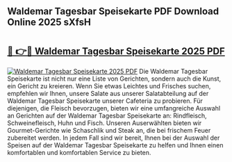 ## Waldemar Tagesbar Speisekarte PDF Download Online 2025 sXfsH

# <h2><a href="http://gcdtc0.nevu.top/?p=Waldemar+Tagesbar+Speisekarte">🔗 👉🔴 Waldemar Tagesbar Speisekarte 2025 PDF</a></h2>

[![Waldemar Tagesbar Speisekarte 2025 PDF](https://i.imgur.com/dBaPXMq.png)](http://gcdtc0.nevu.top/?p=Waldemar+Tagesbar+Speisekarte)
Die Waldemar Tagesbar Speisekarte ist nicht nur eine Liste von Gerichten, sondern auch die Kunst, ein Gericht zu kreieren. Wenn Sie etwas Leichtes und Frisches suchen, empfehlen wir Ihnen, unsere Salate aus unserer Salatabteilung auf der Waldemar Tagesbar Speisekarte unserer Cafeteria zu probieren. Für diejenigen, die Fleisch bevorzugen, bieten wir eine umfangreiche Auswahl an Gerichten auf der Waldemar Tagesbar Speisekarte an: Rindfleisch, Schweinefleisch, Huhn und Fisch. Unseren Auserwählten bieten wir Gourmet-Gerichte wie Schaschlik und Steak an, die bei frischem Feuer zubereitet werden. In jedem Fall sind wir bereit, Ihnen bei der Auswahl der Speisen auf der Waldemar Tagesbar Speisekarte zu helfen und Ihnen einen komfortablen und komfortablen Service zu bieten.
